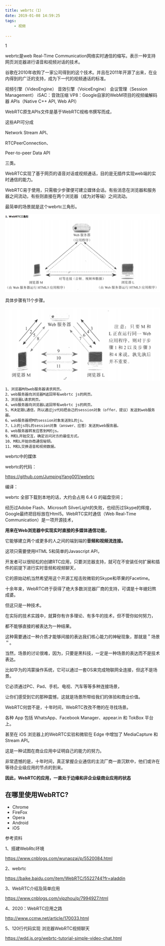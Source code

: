 ```yaml
---
title: webrtc（1）
date: 2019-01-08 14:59:25
tags:
	- 视频

---
```


1

webrtc是web Real-Time Communication网络实时通信的缩写。表示一种支持网页浏览器进行语音和视频对话的技术。

谷歌在2010年收购了一家公司得到的这个技术。并且在2011年开源了出来，在业内得到的广泛的支持，成为下一代的视频通话的标准。

视频引擎（VideoEngine）
音效引擎（VoiceEngine）
会议管理（Session Management）
iSAC：音效压缩
VP8：Google自家的WebM项目的视频编解码器
APIs（Native C++ API, Web API）

WebRTC原生APIs文件是基于WebRTC规格书撰写而成，

这些API可分成

Network Stream API、 

RTCPeerConnection、

Peer-to-peer Data API

三类。

WebRTC实现了基于网页的语音对话或视频通话，目的是无插件实现web端的实时通信的能力。



WebRTC易于使用，只需极少步骤便可建立媒体会话。有些消息在浏览器和服务器之间流动，有些则直接在两个浏览器（成为对等端）之间流动。

最简单的场景就是这个webrtc三角形。

![1597053074038](../images/random_name/1597053074038.png)



具体步骤有11个步骤。

![1597053132977](../images/random_name/1597053132977.png)

```
1、浏览器M向web服务器请求网页。
2、web服务器向浏览器M返回带有webrtc js的网页。
3、浏览器L请求网页。
4、web服务器向浏览器L返回带有webrtc js的网页。
5、M决定跟L通信，所以通过js代码把自己的session对象（offer、提议）发送到web服务器。
6、web服务器把M的session对象发送到L的js。
7、L上的js将L的session对象（answer、应答）发送到web服务器。
8、web服务器转发应答到M的js。
9、M和L开始交互，确定访问对方的最佳方式。
10、M和L开始协商通信秘钥。
11、M和L交换语音和视频数据。
```



webrtc中的媒体

webrtc的代码：

https://github.com/JumpingYang001/webrtc

编译：



webrtc 全部下载到本地的话，大约会占用 6.4 G 的磁盘空间；



经历过Adobe Flash、Microsoft SilverLight的失败，也经历过Skype的辉煌，Google最终把目标放在Html5。WebRTC实时通信（Web Real-Time Communication）是一项开源技术，

**用来在Web浏览器中实现实时直接的多媒体通信功能，**

它能够建立两个或更多的人之间的端到端的**音频和视频流连接。**

这项只需要使用HTML 5和简单的Javascript API，

开发者可以很轻松的创建RTC应用，只要浏览器支持，就可在不安装任何扩展和插件的前提下进行实时音频和视频聊天，

它的原始动机当然希望用这个开源工程击败微软的Skype和苹果的Facetime。



十余年来，WebRTC终于获得了绝大多数浏览器厂商的支持，可谓是十年媳妇熬成婆。

但这只是一种技术。

在实际的技术实践中，就算你有许多理论、有多牛的技术，但不管你如何努力，

都不能够直接的被表达为一种结果。

这种需要通过一种介质才能够间接的表达我们核心能力的神秘现象，那就是＂场景＂。



当然，场景的讨论很难，因为，只要是黑科技，一定是一种场景的表达而不是技术表达。

比如华为的鸿蒙操作系统，它可以通过一套OS来完成物联网全连接，但这不是场景。

它必须通过PC、Pad、手机、电视、汽车等等多种连接场景，

让你们感受到它的那种震憾，这就是场景所带给我们的体验和商业价值。



WebRTC何尝不是，十年时间，WebRTC孜孜不倦的在寻找场景。

各种 App 包括 WhatsApp、Facebook Manager、appear.in 和 TokBox 平台上。

甚至在 iOS 浏览器上的WebRTC实验和微软在 Edge 中增加了 MediaCapture 和 Stream API。

这是一种试图在商业应用中证明自己的能力的努力。

非常遗憾的是，十年时间，真正掌握企业通信的主流厂商一直沉默中，他们或许在等待企业级应用的节点的到来。

**因此，WebRTC的应用，一直处于边缘和非企业级商业应用的状态**



## 在哪里使用WebRTC?

- Chrome
- FireFox
- Opera
- Android
- iOS



参考资料

1、搭建WebRtc环境

https://www.cnblogs.com/wunaozai/p/5520084.html

2、webrtc

https://baike.baidu.com/item/WebRTC/5522744?fr=aladdin

3、WebRTC介绍及简单应用

https://www.cnblogs.com/vipzhou/p/7994927.html

4、2020：WebRTC应用之路

http://www.ccmw.net/article/170033.html

5、120行代码实现 浏览器WebRTC视频聊天

https://wdd.js.org/webrtc-tutorial-simple-video-chat.html